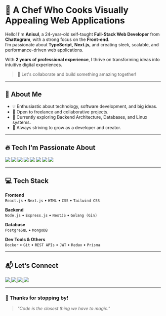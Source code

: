 # 💫 A Chef Who Cooks Visually Appealing Web Applications

Hello! I'm **Anisul**, a 24-year-old self-taught **Full-Stack Web Developer** from **Chattogram**, with a strong focus on the **Front-end**.  
I’m passionate about **TypeScript**, **Next.js**, and creating sleek, scalable, and performance-driven web applications.

With **2 years of professional experience**, I thrive on transforming ideas into intuitive digital experiences.

> 🚀 Let's collaborate and build something amazing together!

---

## 💬 About Me

- 💡 Enthusiastic about technology, software development, and big ideas.
- 🤝 Open to freelance and collaborative projects.
- 🌱 Currently exploring Backend Architecture, Databases, and Linux systems.
- 🎯 Always striving to grow as a developer and creator.

---

## 🔥 Tech I’m Passionate About

<p align="left">
  <img src="https://img.shields.io/badge/-TypeScript-3178c6?style=for-the-badge&logo=typescript&logoColor=white" />
  <img src="https://img.shields.io/badge/-React-20232A?style=for-the-badge&logo=react&logoColor=61DAFB" />
  <img src="https://img.shields.io/badge/-Next.js-000000?style=for-the-badge&logo=next.js&logoColor=white" />
  <img src="https://img.shields.io/badge/-Tailwind_CSS-38B2AC?style=for-the-badge&logo=tailwind-css&logoColor=white" />
  <img src="https://img.shields.io/badge/-Redux-764ABC?style=for-the-badge&logo=redux&logoColor=white" />
  <img src="https://img.shields.io/badge/-NestJS-e0234e?style=for-the-badge&logo=nestjs&logoColor=white" />
  <img src="https://img.shields.io/badge/-PostgreSQL-4169E1?style=for-the-badge&logo=postgresql&logoColor=white" />
  <img src="https://img.shields.io/badge/-Docker-2496ED?style=for-the-badge&logo=docker&logoColor=white" />
</p>

---

## 💻 Tech Stack

**Frontend**  
`React.js` • `Next.js` • `HTML` • `CSS` • `Tailwind CSS`

**Backend**  
`Node.js` • `Express.js` • `NestJS` • `Golang (Gin)`

**Database**  
`PostgreSQL` • `MongoDB`

**Dev Tools & Others**  
`Docker` • `Git` • `REST APIs` • `JWT` • `Redux` • `Prisma`

---

## 📬 Let’s Connect

<p align="left">
  <a href="mailto:anisulhoque587@gmail.com">
    <img src="https://img.shields.io/badge/Gmail-D14836?style=for-the-badge&logo=gmail&logoColor=white" />
  </a>
  <a href="https://www.linkedin.com/in/anisul-hoque/">
    <img src="https://img.shields.io/badge/LinkedIn-0A66C2?style=for-the-badge&logo=linkedin&logoColor=white" />
  </a>
  <a href="https://www.facebook.com/anis.ahad.58/">
    <img src="https://img.shields.io/badge/Facebook-1877F2?style=for-the-badge&logo=facebook&logoColor=white" />
  </a>
  <a href="https://leetcode.com/u/anisulhoque587/">
    <img src="https://img.shields.io/badge/LeetCode-FFA116?style=for-the-badge&logo=leetcode&logoColor=black" />
  </a>
</p>

---

### 🖤 Thanks for stopping by!

> *"Code is the closest thing we have to magic."*

